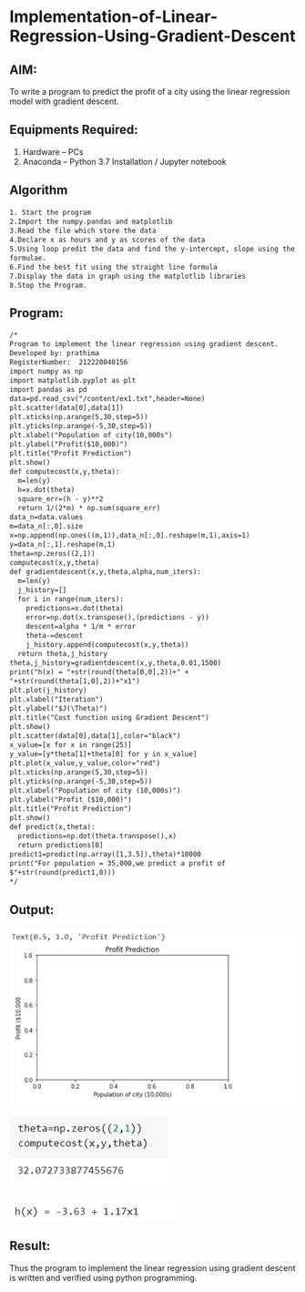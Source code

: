 # Implementation-of-Linear-Regression-Using-Gradient-Descent

## AIM:
To write a program to predict the profit of a city using the linear regression model with gradient descent.

## Equipments Required:
1. Hardware – PCs
2. Anaconda – Python 3.7 Installation / Jupyter notebook

## Algorithm
```
1. Start the program
2.Import the numpy.pandas and matplotlib
3.Read the file which store the data
4.Declare x as hours and y as scores of the data
5.Using loop predit the data and find the y-intercept, slope using the formulae.
6.Find the best fit using the straight line formula
7.Display the data in graph using the matplotlib libraries
8.Stop the Program.
```
## Program:
```
/*
Program to implement the linear regression using gradient descent.
Developed by: prathima
RegisterNumber:  212220040156
import numpy as np
import matplotlib.pyplot as plt
import pandas as pd
data=pd.read_csv("/content/ex1.txt",header=None)
plt.scatter(data[0],data[1])
plt.xticks(np.arange(5,30,step=5))
plt.yticks(np.arange(-5,30,step=5))
plt.xlabel("Population of city(10,000s")
plt.ylabel("Profit($10,000)")
plt.title("Profit Prediction")
plt.show()
def computecost(x,y,theta):
  m=len(y)
  h=x.dot(theta)
  square_err=(h - y)**2
  return 1/(2*m) * np.sum(square_err)
data_n=data.values
m=data_n[:,0].size
x=np.append(np.ones((m,1)),data_n[:,0].reshape(m,1),axis=1)
y=data_n[:,1].reshape(m,1)
theta=np.zeros((2,1))
computecost(x,y,theta)
def gradientdescent(x,y,theta,alpha,num_iters):
  m=len(y)
  j_history=[]
  for i in range(num_iters):
    predictions=x.dot(theta)
    error=np.dot(x.transpose(),(predictions - y))
    descent=alpha * 1/m * error
    theta-=descent
    j_history.append(computecost(x,y,theta))
  return theta,j_history
theta,j_history=gradientdescent(x,y,theta,0.01,1500)
print("h(x) = "+str(round(theta[0,0],2))+" + "+str(round(theta[1,0],2))+"x1")
plt.plot(j_history)
plt.xlabel("Iteration")
plt.ylabel("$J(\Theta)")
plt.title("Cost function using Gradient Descent")
plt.show()
plt.scatter(data[0],data[1],color="black")
x_value=[x for x in range(25)]
y_value=[y*theta[1]+theta[0] for y in x_value]
plt.plot(x_value,y_value,color="red")
plt.xticks(np.arange(5,30,step=5))
plt.yticks(np.arange(-5,30,step=5))
plt.xlabel("Population of city (10,000s)")
plt.ylabel("Profit ($10,000)")
plt.title("Profit Prediction")
plt.show()
def predict(x,theta):
  predictions=np.dot(theta.transpose(),x)
  return predictions[0]
predict1=predict(np.array([1,3.5]),theta)*10000
print("For population = 35,000,we predict a profit of $"+str(round(predict1,0)))
*/
```

## Output:
![image](https://github.com/prathima2002/Implementation-of-Linear-Regression-Using-Gradient-Descent/blob/b98f95a15d54775da8aade71d4223f854a94b123/WhatsApp%20Image%202022-10-31%20at%2009.39.25.jpeg)

![image](https://github.com/prathima2002/Implementation-of-Linear-Regression-Using-Gradient-Descent/blob/42ba373b32ba01cd6439d918d3eaa265f1d4d5b3/WhatsApp%20Image%202022-10-31%20at%2009.40.03.jpeg)

![image](https://github.com/prathima2002/Implementation-of-Linear-Regression-Using-Gradient-Descent/blob/c55268f73b68a6ce4487a4d7ff3b539c0ba3df35/WhatsApp%20Image%202022-10-31%20at%2009.40.38.jpeg)



## Result:
Thus the program to implement the linear regression using gradient descent is written and verified using python programming.
